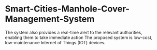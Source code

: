 # Smart-Cities-Manhole-Cover-Management-System
The system also provides a real-time alert to the relevant authorities, enabling them to take immediate action The proposed system is low-cost, low-maintenance Internet of Things (IOT) devices.


